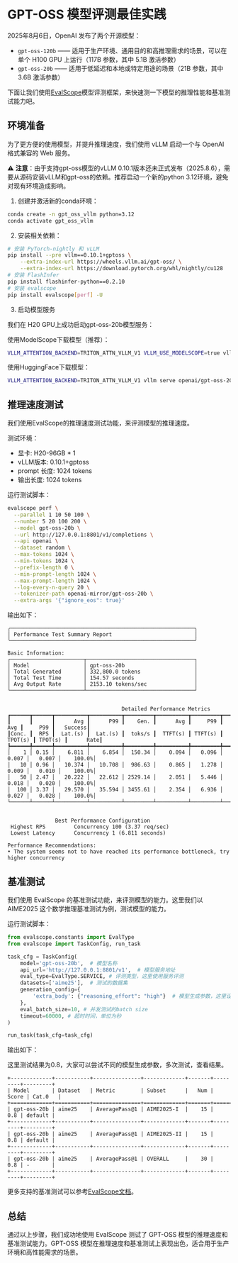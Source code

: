 # GPT-OSS 模型评测最佳实践

2025年8月6日，OpenAI 发布了两个开源模型：

- `gpt-oss-120b` —— 适用于生产环境、通用目的和高推理需求的场景，可以在单个 H100 GPU 上运行（117B 参数，其中 5.1B 激活参数）
- `gpt-oss-20b` —— 适用于低延迟和本地或特定用途的场景（21B 参数，其中 3.6B 激活参数）

下面让我们使用[EvalScope](https://github.com/modelscope/evalscope)模型评测框架，来快速测一下模型的推理性能和基准测试能力吧。

## 环境准备

为了更方便的使用模型，并提升推理速度，我们使用 vLLM 启动一个与 OpenAI 格式兼容的 Web 服务。

⚠️ **注意**：由于支持gpt-oss模型的vLLM 0.10.1版本还未正式发布（2025.8.6），需要从源码安装vLLM和gpt-oss的依赖。推荐启动一个新的python 3.12环境，避免对现有环境造成影响。

1. 创建并激活新的conda环境：
```bash
conda create -n gpt_oss_vllm python=3.12
conda activate gpt_oss_vllm
```

2. 安装相关依赖：
```bash
# 安装 PyTorch-nightly 和 vLLM
pip install --pre vllm==0.10.1+gptoss \
    --extra-index-url https://wheels.vllm.ai/gpt-oss/ \
    --extra-index-url https://download.pytorch.org/whl/nightly/cu128
# 安装 FlashInfer
pip install flashinfer-python==0.2.10
# 安装 evalscope
pip install evalscope[perf] -U
```

3. 启动模型服务

我们在 H20 GPU上成功启动gpt-oss-20b模型服务：

使用ModelScope下载模型（推荐）：
```bash
VLLM_ATTENTION_BACKEND=TRITON_ATTN_VLLM_V1 VLLM_USE_MODELSCOPE=true vllm serve openai-mirror/gpt-oss-20b --served-model-name gpt-oss-20b --trust_remote_code --port 8801
```

使用HuggingFace下载模型：
```bash
VLLM_ATTENTION_BACKEND=TRITON_ATTN_VLLM_V1 vllm serve openai/gpt-oss-20b --served-model-name gpt-oss-20b --trust_remote_code --port 8801
```

## 推理速度测试

我们使用EvalScope的推理速度测试功能，来评测模型的推理速度。

测试环境：
- 显卡: H20-96GB * 1
- vLLM版本: 0.10.1+gptoss
- prompt 长度: 1024 tokens
- 输出长度: 1024 tokens

运行测试脚本：
```bash
evalscope perf \
  --parallel 1 10 50 100 \
  --number 5 20 100 200 \
  --model gpt-oss-20b \
  --url http://127.0.0.1:8801/v1/completions \
  --api openai \
  --dataset random \
  --max-tokens 1024 \
  --min-tokens 1024 \
  --prefix-length 0 \
  --min-prompt-length 1024 \
  --max-prompt-length 1024 \
  --log-every-n-query 20 \
  --tokenizer-path openai-mirror/gpt-oss-20b \
  --extra-args '{"ignore_eos": true}'
```

输出如下：
```text
╭──────────────────────────────────────────────────────────╮
│ Performance Test Summary Report                          │
╰──────────────────────────────────────────────────────────╯

Basic Information:
┌───────────────────────┬──────────────────────────────────┐
│ Model                 │ gpt-oss-20b                      │
│ Total Generated       │ 332,800.0 tokens                 │
│ Total Test Time       │ 154.57 seconds                   │
│ Avg Output Rate       │ 2153.10 tokens/sec               │
└───────────────────────┴──────────────────────────────────┘


                                    Detailed Performance Metrics                                    
┏━━━━━━┳━━━━━━┳━━━━━━━━━━┳━━━━━━━━━━┳━━━━━━━━━┳━━━━━━━━━━┳━━━━━━━━━┳━━━━━━━━━━┳━━━━━━━━━┳━━━━━━━━━━┓
┃      ┃      ┃      Avg ┃      P99 ┃    Gen. ┃      Avg ┃     P99 ┃      Avg ┃     P99 ┃   Success┃
┃Conc. ┃  RPS ┃  Lat.(s) ┃  Lat.(s) ┃  toks/s ┃  TTFT(s) ┃ TTFT(s) ┃  TPOT(s) ┃ TPOT(s) ┃      Rate┃
┡━━━━━━╇━━━━━━╇━━━━━━━━━━╇━━━━━━━━━━╇━━━━━━━━━╇━━━━━━━━━━╇━━━━━━━━━╇━━━━━━━━━━╇━━━━━━━━━╇━━━━━━━━━━┩
│    1 │ 0.15 │    6.811 │    6.854 │  150.34 │    0.094 │   0.096 │    0.007 │   0.007 │    100.0%│
│   10 │ 0.96 │   10.374 │   10.708 │  986.63 │    0.865 │   1.278 │    0.009 │   0.010 │    100.0%│
│   50 │ 2.47 │   20.222 │   22.612 │ 2529.14 │    2.051 │   5.446 │    0.018 │   0.020 │    100.0%│
│  100 │ 3.37 │   29.570 │   35.594 │ 3455.61 │    2.354 │   6.936 │    0.027 │   0.028 │    100.0%│
└──────┴──────┴──────────┴──────────┴─────────┴──────────┴─────────┴──────────┴─────────┴──────────┘


               Best Performance Configuration               
 Highest RPS         Concurrency 100 (3.37 req/sec)         
 Lowest Latency      Concurrency 1 (6.811 seconds)          

Performance Recommendations:
• The system seems not to have reached its performance bottleneck, try higher concurrency
```

## 基准测试

我们使用 EvalScope 的基准测试功能，来评测模型的能力。这里我们以 AIME2025 这个数学推理基准测试为例，测试模型的能力。

运行测试脚本：
```python
from evalscope.constants import EvalType
from evalscope import TaskConfig, run_task

task_cfg = TaskConfig(
    model='gpt-oss-20b',  # 模型名称
    api_url='http://127.0.0.1:8801/v1',  # 模型服务地址
    eval_type=EvalType.SERVICE, # 评测类型，这里使用服务评测
    datasets=['aime25'],  # 测试的数据集
    generation_config={
        'extra_body': {"reasoning_effort": "high"}  # 模型生成参数，这里设置为高推理水平
    },
    eval_batch_size=10, # 并发测试的batch size
    timeout=60000, # 超时时间，单位为秒
)

run_task(task_cfg=task_cfg)
```

输出如下：

这里测试结果为0.8，大家可以尝试不同的模型生成参数，多次测试，查看结果。

```text
+-------------+-----------+---------------+-------------+-------+---------+---------+
| Model       | Dataset   | Metric        | Subset      |   Num |   Score | Cat.0   |
+=============+===========+===============+=============+=======+=========+=========+
| gpt-oss-20b | aime25    | AveragePass@1 | AIME2025-I  |    15 |     0.8 | default |
+-------------+-----------+---------------+-------------+-------+---------+---------+
| gpt-oss-20b | aime25    | AveragePass@1 | AIME2025-II |    15 |     0.8 | default |
+-------------+-----------+---------------+-------------+-------+---------+---------+
| gpt-oss-20b | aime25    | AveragePass@1 | OVERALL     |    30 |     0.8 | -       |
+-------------+-----------+---------------+-------------+-------+---------+---------+ 
```

更多支持的基准测试可以参考[EvalScope文档](https://evalscope.readthedocs.io/zh-cn/latest/get_started/supported_dataset/llm.html)。

## 总结
通过以上步骤，我们成功地使用 EvalScope 测试了 GPT-OSS 模型的推理速度和基准测试能力。GPT-OSS 模型在推理速度和基准测试上表现出色，适合用于生产环境和高性能需求的场景。